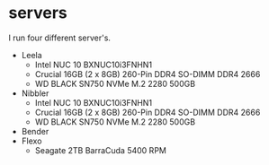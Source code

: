 # servers
I run four different server's.

* Leela
  * Intel NUC 10 BXNUC10i3FNHN1
  * Crucial 16GB (2 x 8GB) 260-Pin DDR4 SO-DIMM DDR4 2666
  * WD BLACK SN750 NVMe M.2 2280 500GB
* Nibbler
  * Intel NUC 10 BXNUC10i3FNHN1
  * Crucial 16GB (2 x 8GB) 260-Pin DDR4 SO-DIMM DDR4 2666
  * WD BLACK SN750 NVMe M.2 2280 500GB
* Bender
* Flexo
  * Seagate 2TB BarraCuda 5400 RPM
